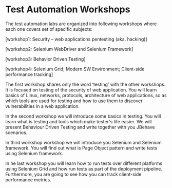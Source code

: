 # Test Automation Workshops #

The  test automation labs are organized into following workshops where each one covers set of specific subjects:

[workshop1: Security – web applications pentesting (aka. hacking)]

[workshop2: Selenium WebDriver and Selenium Framework]

[workshop3: Behavior Driven Testing]

[workshop4: Selenium Grid; Modern SW Environment; Client-side performance tracking]

The first workshop shares only the word ‘testing’ with the other workshops. It is focused on testing of the security of web application. You will learn basics of Linux, networks, protocols, architecture of web applications, so as which tools are used for testing and how to use them to discover vulnerabilities in a web application.

In the second workshop we will introduce some basics in testing. You will learn what is testing and tools which make tester's life easier. We will present Behaviour Driven Testing and write together with you JBehave scenarios.

In third workshop workshop we will introduce you Selenium and Selenium framework. You will find out what is Page Object pattern and write tests using Selenium framework.

In he last workshop you will learn how to run tests over different platforms using Selenium Grid and how run tests as part of the deployment pipeline. Furthermore, you are going to see how you can track client-side performance metrics.

